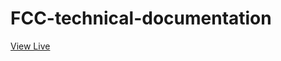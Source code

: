 # FCC-technical-documentation

[View Live](https://jzerman2018.github.io/FCC-technical-documentation/)
